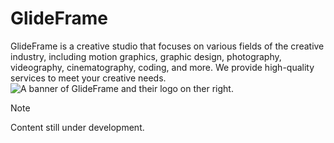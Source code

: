 # GlideFrame
GlideFrame is a creative studio that focuses on various fields of the creative industry, including motion graphics, graphic design, photography, videography, cinematography, coding, and more. We provide high-quality services to meet your creative needs.
![A banner of GlideFrame and their logo on ther right.](https://i.ibb.co.com/qYvD6rj3/Untitled-2.png)

> [!NOTE]
> Content still under development.
